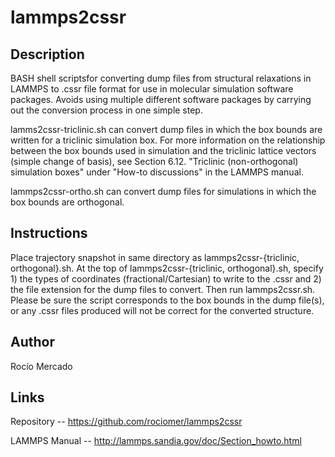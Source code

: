 # lammps2cssr

## Description
BASH shell scriptsfor converting dump files from structural relaxations in LAMMPS to .cssr file format for use in molecular simulation software packages. Avoids using multiple different software packages by carrying out the conversion process in one simple step.

lamms2cssr-triclinic.sh can convert dump files in which the box bounds are written for a triclinic simulation box. For more information on the relationship between the box bounds used in simulation and the triclinic lattice vectors (simple change of basis), see Section 6.12. "Triclinic (non-orthogonal) simulation boxes" under "How-to discussions" in the LAMMPS manual.

lammps2cssr-ortho.sh can convert dump files for simulations in which the box bounds are orthogonal.

## Instructions
Place trajectory snapshot in same directory as lammps2cssr-{triclinic, orthogonal}.sh. At the top of lammps2cssr-{triclinic, orthogonal}.sh, specify 1) the types of coordinates (fractional/Cartesian) to write to the .cssr and 2) the file extension for the dump files to convert. Then run lammps2cssr.sh. Please be sure the script corresponds to the box bounds in the dump file(s), or any .cssr files produced will not be correct for the converted structure.

## Author
Rocío Mercado

## Links 
Repository -- https://github.com/rociomer/lammps2cssr

LAMMPS Manual -- http://lammps.sandia.gov/doc/Section_howto.html
